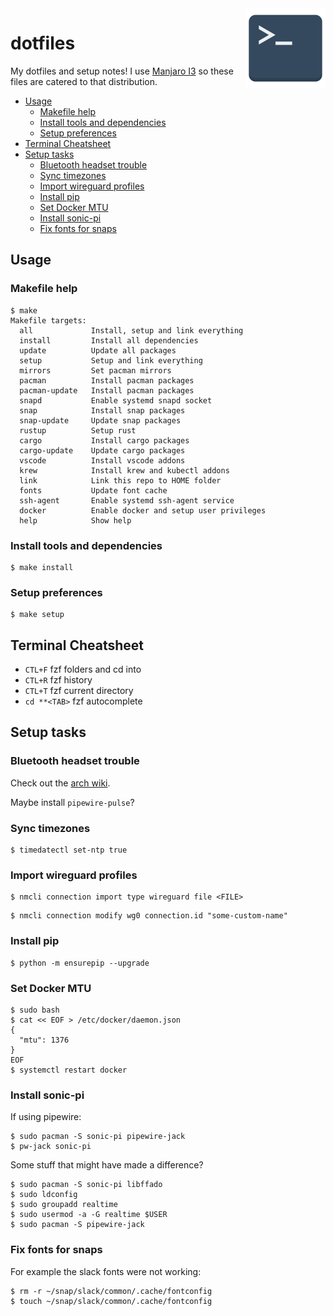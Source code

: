 <img align="right" width="128" height="128" src="logo.png">
<h1>dotfiles</h1>

My dotfiles and setup notes! I use [Manjaro I3](https://manjaro.org/downloads/community/i3/) so these files are catered to that distribution.

- [Usage](#usage)
  - [Makefile help](#makefile-help)
  - [Install tools and dependencies](#install-tools-and-dependencies)
  - [Setup preferences](#setup-preferences)
- [Terminal Cheatsheet](#terminal-cheatsheet)
- [Setup tasks](#setup-tasks)
  - [Bluetooth headset trouble](#bluetooth-headset-trouble)
  - [Sync timezones](#sync-timezones)
  - [Import wireguard profiles](#import-wireguard-profiles)
  - [Install pip](#install-pip)
  - [Set Docker MTU](#set-docker-mtu)
  - [Install sonic-pi](#install-sonic-pi)
  - [Fix fonts for snaps](#fix-fonts-for-snaps)

## Usage

### Makefile help

```
$ make
Makefile targets:
  all             Install, setup and link everything
  install         Install all dependencies
  update          Update all packages
  setup           Setup and link everything
  mirrors         Set pacman mirrors
  pacman          Install pacman packages
  pacman-update   Install pacman packages
  snapd           Enable systemd snapd socket
  snap            Install snap packages
  snap-update     Update snap packages
  rustup          Setup rust
  cargo           Install cargo packages
  cargo-update    Update cargo packages
  vscode          Install vscode addons
  krew            Install krew and kubectl addons
  link            Link this repo to HOME folder
  fonts           Update font cache
  ssh-agent       Enable systemd ssh-agent service
  docker          Enable docker and setup user privileges
  help            Show help
```

### Install tools and dependencies

```console
$ make install
```

### Setup preferences

```console
$ make setup
```

## Terminal Cheatsheet

* `CTL+F` fzf folders and cd into
* `CTL+R` fzf history
* `CTL+T` fzf current directory
* `cd **<TAB>` fzf autocomplete

## Setup tasks

### Bluetooth headset trouble

Check out the [arch wiki](https://wiki.archlinux.org/title/Bluetooth_headset).

Maybe install `pipewire-pulse`?

### Sync timezones

```console
$ timedatectl set-ntp true
```

### Import wireguard profiles

```console
$ nmcli connection import type wireguard file <FILE>
```

```console
$ nmcli connection modify wg0 connection.id "some-custom-name"
```

### Install pip

```console
$ python -m ensurepip --upgrade
```

### Set Docker MTU

```console
$ sudo bash
$ cat << EOF > /etc/docker/daemon.json 
{
  "mtu": 1376
}
EOF
$ systemctl restart docker
```

### Install sonic-pi

If using pipewire:

``` console
$ sudo pacman -S sonic-pi pipewire-jack
$ pw-jack sonic-pi
```

Some stuff that might have made a difference?

``` console
$ sudo pacman -S sonic-pi libffado
$ sudo ldconfig
$ sudo groupadd realtime
$ sudo usermod -a -G realtime $USER
$ sudo pacman -S pipewire-jack 
```

### Fix fonts for snaps

For example the slack fonts were not working:

```console
$ rm -r ~/snap/slack/common/.cache/fontconfig
$ touch ~/snap/slack/common/.cache/fontconfig
```